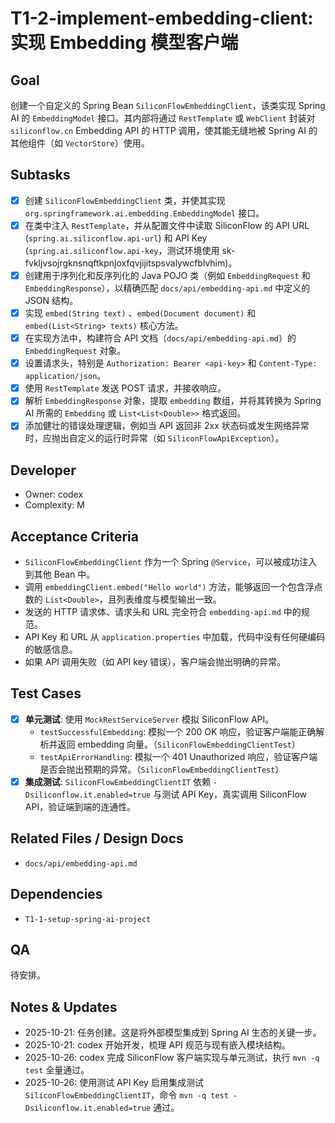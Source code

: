 # T1-2-implement-embedding-client: 实现 Embedding 模型客户端

## Goal
创建一个自定义的 Spring Bean `SiliconFlowEmbeddingClient`，该类实现 Spring AI 的 `EmbeddingModel` 接口。其内部将通过 `RestTemplate` 或 `WebClient` 封装对 `siliconflow.cn` Embedding API 的 HTTP 调用，使其能无缝地被 Spring AI 的其他组件（如 `VectorStore`）使用。

## Subtasks
- [x] 创建 `SiliconFlowEmbeddingClient` 类，并使其实现 `org.springframework.ai.embedding.EmbeddingModel` 接口。
- [x] 在类中注入 `RestTemplate`，并从配置文件中读取 SiliconFlow 的 API URL (`spring.ai.siliconflow.api-url`) 和 API Key (`spring.ai.siliconflow.api-key`，测试环境使用 sk-fvkljvsojrgknsnqftkpnjoxfqvjijitspsvalywcfblvhim)。
- [x] 创建用于序列化和反序列化的 Java POJO 类（例如 `EmbeddingRequest` 和 `EmbeddingResponse`），以精确匹配 `docs/api/embedding-api.md` 中定义的 JSON 结构。
- [x] 实现 `embed(String text)` 、`embed(Document document)` 和 `embed(List<String> texts)` 核心方法。
- [x] 在实现方法中，构建符合 API 文档（`docs/api/embedding-api.md`）的 `EmbeddingRequest` 对象。
- [x] 设置请求头，特别是 `Authorization: Bearer <api-key>` 和 `Content-Type: application/json`。
- [x] 使用 `RestTemplate` 发送 POST 请求，并接收响应。
- [x] 解析 `EmbeddingResponse` 对象，提取 `embedding` 数组，并将其转换为 Spring AI 所需的 `Embedding` 或 `List<List<Double>>` 格式返回。
- [x] 添加健壮的错误处理逻辑，例如当 API 返回非 2xx 状态码或发生网络异常时，应抛出自定义的运行时异常（如 `SiliconFlowApiException`）。

## Developer
- Owner: codex
- Complexity: M

## Acceptance Criteria
- `SiliconFlowEmbeddingClient` 作为一个 Spring `@Service`，可以被成功注入到其他 Bean 中。
- 调用 `embeddingClient.embed("Hello world")` 方法，能够返回一个包含浮点数的 `List<Double>`，且列表维度与模型输出一致。
- 发送的 HTTP 请求体、请求头和 URL 完全符合 `embedding-api.md` 中的规范。
- API Key 和 URL 从 `application.properties` 中加载，代码中没有任何硬编码的敏感信息。
- 如果 API 调用失败（如 API key 错误），客户端会抛出明确的异常。

## Test Cases
- [x] **单元测试**: 使用 `MockRestServiceServer` 模拟 SiliconFlow API。
    - `testSuccessfulEmbedding`: 模拟一个 200 OK 响应，验证客户端能正确解析并返回 embedding 向量。（`SiliconFlowEmbeddingClientTest`）
    - `testApiErrorHandling`: 模拟一个 401 Unauthorized 响应，验证客户端是否会抛出预期的异常。（`SiliconFlowEmbeddingClientTest`）
- [x] **集成测试**: `SiliconFlowEmbeddingClientIT` 依赖 `-Dsiliconflow.it.enabled=true` 与测试 API Key，真实调用 SiliconFlow API，验证端到端的连通性。

## Related Files / Design Docs
- `docs/api/embedding-api.md` 

## Dependencies
- `T1-1-setup-spring-ai-project`

## QA
待安排。

## Notes & Updates
- 2025-10-21: 任务创建。这是将外部模型集成到 Spring AI 生态的关键一步。
- 2025-10-21: codex 开始开发，梳理 API 规范与现有嵌入模块结构。
- 2025-10-26: codex 完成 SiliconFlow 客户端实现与单元测试，执行 `mvn -q test` 全量通过。
- 2025-10-26: 使用测试 API Key 启用集成测试 `SiliconFlowEmbeddingClientIT`，命令 `mvn -q test -Dsiliconflow.it.enabled=true` 通过。
